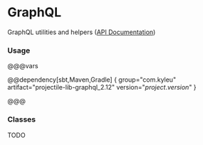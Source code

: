 # GraphQL

GraphQL utilities and helpers
([API Documentation](../api/projectile-lib-graphql/com/kyleu/projectile/index.html))

### Usage

@@@vars

@@dependency[sbt,Maven,Gradle] {
  group="com.kyleu"
  artifact="projectile-lib-graphql_2.12"
  version="$project.version$"
}

@@@

### Classes

TODO
